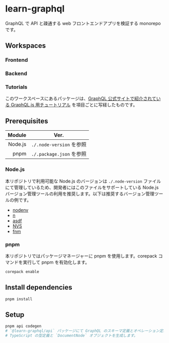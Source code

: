 # learn-graphql

GraphQL で API と疎通する web フロントエンドアプリを検証する monorepo です。

## Workspaces

### Frontend

### Backend

### Tutorials

このワークスペースにあるパッケージは、[GraphQL 公式サイトで紹介されている GraphQL.js 用チュートリアル](https://graphql.org/) を項目ごとに写経したものです。

## Prerequisites

|  Module | Ver.                     |
| ------: | ------------------------ |
| Node.js | `./.node-version` を参照 |
|    pnpm | `./.package.json` を参照 |

### Node.js

本リポジトリで利用可能な Node.js のバージョンは `./.node-version` ファイルにて管理しているため、開発者にはこのファイルをサポートしている Node.js バージョン管理ツールの利用を推奨します。以下は推奨するバージョン管理ツールの例です。

- [nodenv](https://github.com/nodenv/nodenv)
- [n](https://github.com/tj/n)
- [asdf](https://github.com/asdf-vm/asdf)
- [NVS](https://github.com/jasongin/nvs)
- [fnm](https://github.com/Schniz/fnm)

### pnpm

本リポジトリではパッケージマネージャーに pnpm を使用します。corepack コマンドを実行して pnpm を有効化します。

```bash
corepack enable
```

## Install dependencies

```bash
pnpm install
```

## Setup

```bash
pnpm api codegen
# `@learn-graphql/api` パッケージにて GraphQL のスキーマ定義とオペレーション定義から
# TypeScript の型定義と `DocumentNode` オブジェクトを生成します。
```
